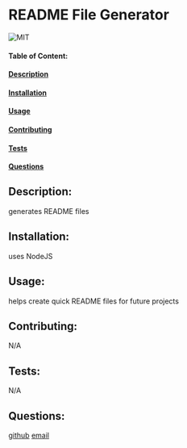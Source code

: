 # README File Generator

![MIT](https://img.shields.io/badge/License-MIT-blue)

#### Table of Content:

#### [Description](#description)

#### [Installation](#installation)

#### [Usage](#usage)

#### [Contributing](#contributing)

#### [Tests](#tests)

#### [Questions](#questions)

## Description:

generates README files

## Installation:

uses NodeJS

## Usage:

helps create quick README files for future projects

## Contributing:

N/A

## Tests:

N/A

## Questions:

[github](https://github.com/Slimshady079/README-Generator)
[email](mailto:maximiliangibes@gmail.com)
